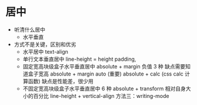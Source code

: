 # 居中

- 听清什么居中
  - 水平垂直
- 方式不是关键，区别和优劣
  - 水平居中 text-align
  - 单行文本垂直居中 line-height = height padding,
  - 固定宽高块级盒子水平垂直居中 absolute + margin 负值 3 种
    缺点需要知道盒子宽高
    absolute + margin auto (重要)
    absolute + calc (css calc 计算函数) 缺点是性能差，很少用
  - 不固定宽高块级盒子水平垂直居中 6 种
    absolute + transform 相对自身大小的百分比
    line-height + vertical-align
    方法三：writing-mode

